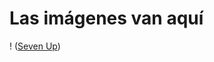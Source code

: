 # Las imágenes van aquí
! ([Seven Up](https://github.com/Adrihub14/IA-docs/blob/main/Seven%20up.jpeg))
